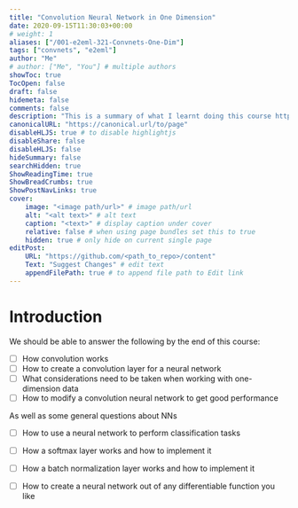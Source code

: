 ```yaml
---
title: "Convolution Neural Network in One Dimension"
date: 2020-09-15T11:30:03+00:00
# weight: 1
aliases: ["/001-e2eml-321-Convnets-One-Dim"]
tags: ["convnets", "e2eml"]
author: "Me"
# author: ["Me", "You"] # multiple authors
showToc: true
TocOpen: false
draft: false
hidemeta: false
comments: false
description: "This is a summary of what I learnt doing this course https://end-to-end-machine-learning.teachable.com/courses/776160/lectures/14555482"
canonicalURL: "https://canonical.url/to/page"
disableHLJS: true # to disable highlightjs
disableShare: false
disableHLJS: false
hideSummary: false
searchHidden: true
ShowReadingTime: true
ShowBreadCrumbs: true
ShowPostNavLinks: true
cover:
    image: "<image path/url>" # image path/url
    alt: "<alt text>" # alt text
    caption: "<text>" # display caption under cover
    relative: false # when using page bundles set this to true
    hidden: true # only hide on current single page
editPost:
    URL: "https://github.com/<path_to_repo>/content"
    Text: "Suggest Changes" # edit text
    appendFilePath: true # to append file path to Edit link
---
```



# Introduction


We should be able to answer the following by the end of this course:

- [ ] How convolution works
- [ ] How to create a convolution layer for a neural network
- [ ] What considerations need to be taken when working with one-dimension data
- [ ] How to modify a convolution neural network to get good performance

As well as some general questions about NNs

- [ ] How to use a neural network to perform classification tasks
- [ ] How a softmax layer works and how to implement it
- [ ] How a batch normalization layer works and how to implement it
- [ ] How to create a neural network out of any differentiable function you like

